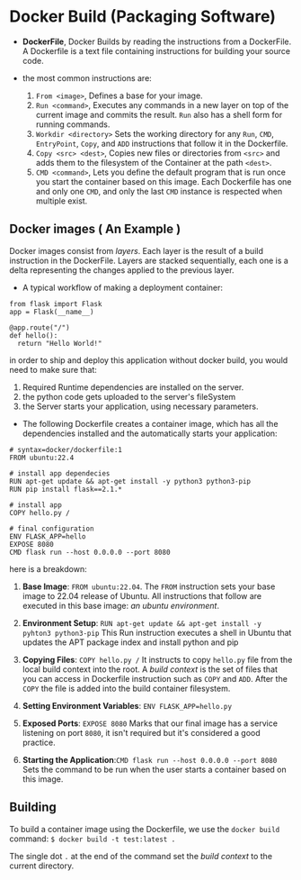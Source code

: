 # Docker Build (Packaging Software)

* **DockerFile**, Docker Builds by reading the instructions from a DockerFile. A Dockerfile is a text file containing instructions for building your source code.

* the most common instructions are:
  1. `From <image>`, Defines a base for your image.
  2. `Run <command>`, Executes any commands in a new layer on top of the current image and commits the result. `Run` also has a shell form for running commands.
  3. `Workdir <directory>` Sets the working directory for any `Run`, `CMD`, `EntryPoint`, `Copy`, and `ADD` instructions that follow it in the Dockerfile.
  4. `Copy <src> <dest>`, Copies new files or directories from `<src>` and adds them to the filesystem of the Container at the path `<dest>`.
  5. `CMD <command>`, Lets you define the default program that is run once you start the container based on this image. Each Dockerfile has one and only one `CMD`, and only the last `CMD` instance is respected when multiple exist.

## Docker images ( An Example )

Docker images consist from *layers*. Each layer is the result of a build instruction in the DockerFile. Layers are stacked sequentially, each one is a delta representing the changes applied to the previous layer.

* A typical workflow of making a deployment container:
```
from flask import Flask
app = Flask(__name__)

@app.route("/")
def hello():
  return "Hello World!"
```
in order to ship and deploy this application without docker build, you would need to make sure that:
  1. Required Runtime dependencies are installed on the server.
  2. the python code gets uploaded to the server's fileSystem
  3. the Server starts your application, using necessary parameters.

* The following Dockerfile creates a container image, which has all the dependencies installed and the automatically starts your application:
```
# syntax=docker/dockerfile:1
FROM ubuntu:22.4

# install app dependecies
RUN apt-get update && apt-get install -y python3 python3-pip
RUN pip install flask==2.1.*

# install app
COPY hello.py /

# final configuration
ENV FLASK_APP=hello
EXPOSE 8080
CMD flask run --host 0.0.0.0 --port 8080
```

here is a breakdown:


1. **Base Image**: `FROM ubuntu:22.04`. 
The `FROM` instruction sets your base image to 22.04 release of Ubuntu. All instructions that follow are executed in this base image: *an ubuntu environment*.

2. **Environment Setup**: `RUN apt-get update && apt-get install -y pyhton3 python3-pip`
This Run instruction executes a shell in Ubuntu that updates the APT package index and install python and pip

3. **Copying Files**: `COPY hello.py /`
It instructs to copy `hello.py` file from the local build context into the root.
A *build context* is the set of files that you can access in Dockerfile instruction such as `COPY` and `ADD`.
After the `COPY` the file is added into the build container filesystem.

4. **Setting Environment Variables**: `ENV FLASK_APP=hello.py`

5. **Exposed Ports**: `EXPOSE 8080`
Marks that our final image has a service listening on port `8080`, it isn't required but it's considered a good practice.

6. **Starting the Application**:`CMD flask run --host 0.0.0.0 --port 8080`
Sets the command to be run when the user starts a container based on this image.



## Building

To build a container image using the Dockerfile, we use the `docker build` command:
`$ docker build -t test:latest .`

The single dot `.` at the end of the command set the *build context* to the current directory.
